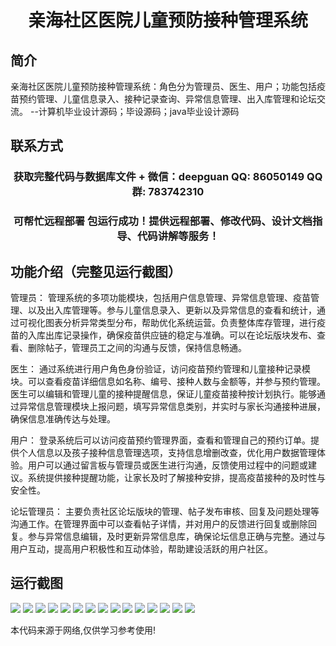 <p><h1 align="center">亲海社区医院儿童预防接种管理系统</h1></p>

## 简介
亲海社区医院儿童预防接种管理系统：角色分为管理员、医生、用户；功能包括疫苗预约管理、儿童信息录入、接种记录查询、异常信息管理、出入库管理和论坛交流。    --计算机毕业设计源码；毕设源码；java毕业设计源码


## 联系方式
<p><h3 align="center">获取完整代码与数据库文件 + 微信：deepguan QQ: 86050149 QQ群: 783742310</h3></p>
<p><h3 align="center">可帮忙远程部署 包运行成功！提供远程部署、修改代码、设计文档指导、代码讲解等服务！</h3></p>

## 功能介绍（完整见运行截图）
管理员： 管理系统的多项功能模块，包括用户信息管理、异常信息管理、疫苗管理、以及出入库管理等。参与儿童信息录入、更新以及异常信息的查看和统计，通过可视化图表分析异常类型分布，帮助优化系统运营。负责整体库存管理，进行疫苗的入库出库记录操作，确保疫苗供应链的稳定与准确。可以在论坛版块发布、查看、删除帖子，管理员工之间的沟通与反馈，保持信息畅通。

医生： 通过系统进行用户角色身份验证，访问疫苗预约管理和儿童接种记录模块。可以查看疫苗详细信息如名称、编号、接种人数与金额等，并参与预约管理。医生可以编辑和管理儿童的接种提醒信息，保证儿童疫苗接种按计划执行。能够通过异常信息管理模块上报问题，填写异常信息类别，并实时与家长沟通接种进展，确保信息准确传达与处理。

用户： 登录系统后可以访问疫苗预约管理界面，查看和管理自己的预约订单。提供个人信息以及孩子接种信息管理选项，支持信息增删改查，优化用户数据管理体验。用户可以通过留言板与管理员或医生进行沟通，反馈使用过程中的问题或建议。系统提供接种提醒功能，让家长及时了解接种安排，提高疫苗接种的及时性与安全性。

论坛管理员： 主要负责社区论坛版块的管理、帖子发布审核、回复及问题处理等沟通工作。在管理界面中可以查看帖子详情，并对用户的反馈进行回复或删除回复。参与异常信息编辑，及时更新异常信息库，确保论坛信息正确与完整。通过与用户互动，提高用户积极性和互动体验，帮助建设活跃的用户社区。


## 运行截图
![](https://bs-1329754181.cos.ap-shanghai.myqcloud.com/ssm/HaiCommunityHospitalChildVaccinationManagementSystem/img/001.jpg)
![](https://bs-1329754181.cos.ap-shanghai.myqcloud.com/ssm/HaiCommunityHospitalChildVaccinationManagementSystem/img/002.jpg)
![](https://bs-1329754181.cos.ap-shanghai.myqcloud.com/ssm/HaiCommunityHospitalChildVaccinationManagementSystem/img/003.jpg)
![](https://bs-1329754181.cos.ap-shanghai.myqcloud.com/ssm/HaiCommunityHospitalChildVaccinationManagementSystem/img/004.jpg)
![](https://bs-1329754181.cos.ap-shanghai.myqcloud.com/ssm/HaiCommunityHospitalChildVaccinationManagementSystem/img/005.jpg)
![](https://bs-1329754181.cos.ap-shanghai.myqcloud.com/ssm/HaiCommunityHospitalChildVaccinationManagementSystem/img/006.jpg)
![](https://bs-1329754181.cos.ap-shanghai.myqcloud.com/ssm/HaiCommunityHospitalChildVaccinationManagementSystem/img/007.jpg)
![](https://bs-1329754181.cos.ap-shanghai.myqcloud.com/ssm/HaiCommunityHospitalChildVaccinationManagementSystem/img/008.jpg)
![](https://bs-1329754181.cos.ap-shanghai.myqcloud.com/ssm/HaiCommunityHospitalChildVaccinationManagementSystem/img/009.jpg)
![](https://bs-1329754181.cos.ap-shanghai.myqcloud.com/ssm/HaiCommunityHospitalChildVaccinationManagementSystem/img/010.jpg)
![](https://bs-1329754181.cos.ap-shanghai.myqcloud.com/ssm/HaiCommunityHospitalChildVaccinationManagementSystem/img/011.jpg)
![](https://bs-1329754181.cos.ap-shanghai.myqcloud.com/ssm/HaiCommunityHospitalChildVaccinationManagementSystem/img/012.jpg)
![](https://bs-1329754181.cos.ap-shanghai.myqcloud.com/ssm/HaiCommunityHospitalChildVaccinationManagementSystem/img/013.jpg)
![](https://bs-1329754181.cos.ap-shanghai.myqcloud.com/ssm/HaiCommunityHospitalChildVaccinationManagementSystem/img/014.jpg)
![](https://bs-1329754181.cos.ap-shanghai.myqcloud.com/ssm/HaiCommunityHospitalChildVaccinationManagementSystem/img/015.jpg)

<p>本代码来源于网络,仅供学习参考使用!</p>
